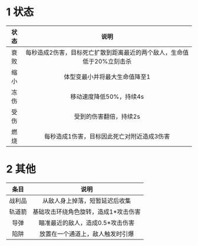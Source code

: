 # 1 状态
|状态|说明|
|:---:|:---:|
|衰败|每秒造成2伤害，目标死亡扩散到距离最近的两个敌人，生命值低于20%立刻击杀|
|缩小|体型变最小并将最大生命值降至1|
|冻伤|移动速度降低50%，持续4s|
|受伤|受到的伤害翻倍，持续2s|
|燃烧|每秒造成1伤害，目标因此死亡对附近造成3伤害|

# 2 其他
|条目|说明|
|:---:|:---:|
|战利品|从敌人身上掉落，短暂延迟后收集|
|轨道箭|基础攻击环绕角色旋转，造成1*攻击伤害|
|导弹|瞄准最近的敌人，造成0.5*攻击伤害|
|陷阱|放置在一个通道上，敌人触发时引爆|
